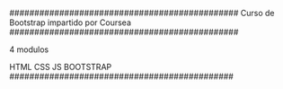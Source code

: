 ##############################################
Curso de Bootstrap impartido por Coursea
##############################################

4 modulos

HTML
CSS
JS
BOOTSTRAP
#############################################
